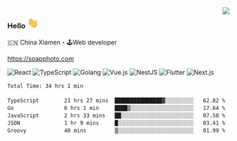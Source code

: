 <img align="right" src="https://github-readme-stats.vercel.app/api?username=yiiu&show_icons=false&bg_color=30,e96443,904e95&title_color=fff&text_color=fff" />

### Hello <img src="https://raw.githubusercontent.com/ABSphreak/ABSphreak/master/gifs/Hi.gif" width="26px" />
 
🇨🇳 China Xiamen・🕹Web developer

https://soapphoto.com

<p align="left"><img src="https://cdn.svgporn.com/logos/react.svg" alt="React" width="32" height="32"/> <img src="https://cdn.svgporn.com/logos/typescript-icon.svg" alt="TypeScript" width="32" height="32"/> <img src="https://cdn.svgporn.com/logos/gopher.svg" alt="Golang" width="32" height="32"/> <img src="https://cdn.svgporn.com/logos/vue.svg" alt="Vue.js" width="32" height="32"/> <img src="https://cdn.svgporn.com/logos/nestjs.svg" alt="NestJS" width="32" height="32"/> <img src="https://cdn.svgporn.com/logos/flutter.svg" alt="Flutter" width="32" height="32"/> <img src="https://cdn.svgporn.com/logos/nextjs-icon.svg" alt="Next.js" width="32" height="32"/></p>


<!--START_SECTION:waka-->

```txt
Total Time: 34 hrs 1 min

TypeScript        21 hrs 27 mins  ███████████████▓░░░░░░░░░   62.82 %
Go                6 hrs 1 min     ████▒░░░░░░░░░░░░░░░░░░░░   17.64 %
JavaScript        2 hrs 33 mins   ██░░░░░░░░░░░░░░░░░░░░░░░   07.50 %
JSON              1 hr 9 mins     █░░░░░░░░░░░░░░░░░░░░░░░░   03.41 %
Groovy            40 mins         ▒░░░░░░░░░░░░░░░░░░░░░░░░   01.99 %
```

<!--END_SECTION:waka-->
